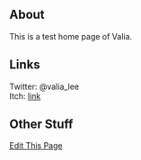 ## About

This is a test home page of Valia.


## Links

Twitter: @valia_lee
<br>
Itch: [link](https://valia.itch.io) 
<br>


## Other Stuff
[Edit This Page](https://github.com/ValiaP/WebTest/edit/master/index.md) 
